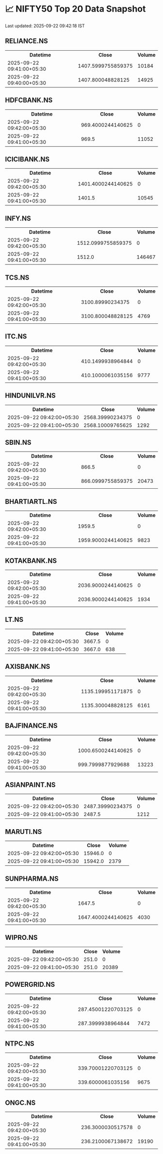 # 📈 NIFTY50 Top 20 Data Snapshot

Last updated: 2025-09-22 09:42:18 IST

## RELIANCE.NS

<table>
  <tr><th>Datetime</th><th>Close</th><th>Volume</th></tr>
  <tr><td>2025-09-22 09:41:00+05:30</td><td>1407.5999755859375</td><td>10184</td></tr>
  <tr><td>2025-09-22 09:40:00+05:30</td><td>1407.800048828125</td><td>14925</td></tr>
</table>

## HDFCBANK.NS

<table>
  <tr><th>Datetime</th><th>Close</th><th>Volume</th></tr>
  <tr><td>2025-09-22 09:42:00+05:30</td><td>969.4000244140625</td><td>0</td></tr>
  <tr><td>2025-09-22 09:41:00+05:30</td><td>969.5</td><td>11052</td></tr>
</table>

## ICICIBANK.NS

<table>
  <tr><th>Datetime</th><th>Close</th><th>Volume</th></tr>
  <tr><td>2025-09-22 09:42:00+05:30</td><td>1401.4000244140625</td><td>0</td></tr>
  <tr><td>2025-09-22 09:41:00+05:30</td><td>1401.5</td><td>10545</td></tr>
</table>

## INFY.NS

<table>
  <tr><th>Datetime</th><th>Close</th><th>Volume</th></tr>
  <tr><td>2025-09-22 09:42:00+05:30</td><td>1512.0999755859375</td><td>0</td></tr>
  <tr><td>2025-09-22 09:41:00+05:30</td><td>1512.0</td><td>146467</td></tr>
</table>

## TCS.NS

<table>
  <tr><th>Datetime</th><th>Close</th><th>Volume</th></tr>
  <tr><td>2025-09-22 09:42:00+05:30</td><td>3100.89990234375</td><td>0</td></tr>
  <tr><td>2025-09-22 09:41:00+05:30</td><td>3100.800048828125</td><td>4769</td></tr>
</table>

## ITC.NS

<table>
  <tr><th>Datetime</th><th>Close</th><th>Volume</th></tr>
  <tr><td>2025-09-22 09:42:00+05:30</td><td>410.1499938964844</td><td>0</td></tr>
  <tr><td>2025-09-22 09:41:00+05:30</td><td>410.1000061035156</td><td>9777</td></tr>
</table>

## HINDUNILVR.NS

<table>
  <tr><th>Datetime</th><th>Close</th><th>Volume</th></tr>
  <tr><td>2025-09-22 09:42:00+05:30</td><td>2568.39990234375</td><td>0</td></tr>
  <tr><td>2025-09-22 09:41:00+05:30</td><td>2568.10009765625</td><td>1292</td></tr>
</table>

## SBIN.NS

<table>
  <tr><th>Datetime</th><th>Close</th><th>Volume</th></tr>
  <tr><td>2025-09-22 09:42:00+05:30</td><td>866.5</td><td>0</td></tr>
  <tr><td>2025-09-22 09:41:00+05:30</td><td>866.0999755859375</td><td>20473</td></tr>
</table>

## BHARTIARTL.NS

<table>
  <tr><th>Datetime</th><th>Close</th><th>Volume</th></tr>
  <tr><td>2025-09-22 09:42:00+05:30</td><td>1959.5</td><td>0</td></tr>
  <tr><td>2025-09-22 09:41:00+05:30</td><td>1959.9000244140625</td><td>9823</td></tr>
</table>

## KOTAKBANK.NS

<table>
  <tr><th>Datetime</th><th>Close</th><th>Volume</th></tr>
  <tr><td>2025-09-22 09:42:00+05:30</td><td>2036.9000244140625</td><td>0</td></tr>
  <tr><td>2025-09-22 09:41:00+05:30</td><td>2036.9000244140625</td><td>1934</td></tr>
</table>

## LT.NS

<table>
  <tr><th>Datetime</th><th>Close</th><th>Volume</th></tr>
  <tr><td>2025-09-22 09:42:00+05:30</td><td>3667.5</td><td>0</td></tr>
  <tr><td>2025-09-22 09:41:00+05:30</td><td>3667.0</td><td>638</td></tr>
</table>

## AXISBANK.NS

<table>
  <tr><th>Datetime</th><th>Close</th><th>Volume</th></tr>
  <tr><td>2025-09-22 09:42:00+05:30</td><td>1135.199951171875</td><td>0</td></tr>
  <tr><td>2025-09-22 09:41:00+05:30</td><td>1135.300048828125</td><td>6161</td></tr>
</table>

## BAJFINANCE.NS

<table>
  <tr><th>Datetime</th><th>Close</th><th>Volume</th></tr>
  <tr><td>2025-09-22 09:42:00+05:30</td><td>1000.6500244140625</td><td>0</td></tr>
  <tr><td>2025-09-22 09:41:00+05:30</td><td>999.7999877929688</td><td>13223</td></tr>
</table>

## ASIANPAINT.NS

<table>
  <tr><th>Datetime</th><th>Close</th><th>Volume</th></tr>
  <tr><td>2025-09-22 09:42:00+05:30</td><td>2487.39990234375</td><td>0</td></tr>
  <tr><td>2025-09-22 09:41:00+05:30</td><td>2487.5</td><td>1212</td></tr>
</table>

## MARUTI.NS

<table>
  <tr><th>Datetime</th><th>Close</th><th>Volume</th></tr>
  <tr><td>2025-09-22 09:42:00+05:30</td><td>15946.0</td><td>0</td></tr>
  <tr><td>2025-09-22 09:41:00+05:30</td><td>15942.0</td><td>2379</td></tr>
</table>

## SUNPHARMA.NS

<table>
  <tr><th>Datetime</th><th>Close</th><th>Volume</th></tr>
  <tr><td>2025-09-22 09:42:00+05:30</td><td>1647.5</td><td>0</td></tr>
  <tr><td>2025-09-22 09:41:00+05:30</td><td>1647.4000244140625</td><td>4030</td></tr>
</table>

## WIPRO.NS

<table>
  <tr><th>Datetime</th><th>Close</th><th>Volume</th></tr>
  <tr><td>2025-09-22 09:42:00+05:30</td><td>251.0</td><td>0</td></tr>
  <tr><td>2025-09-22 09:41:00+05:30</td><td>251.0</td><td>20389</td></tr>
</table>

## POWERGRID.NS

<table>
  <tr><th>Datetime</th><th>Close</th><th>Volume</th></tr>
  <tr><td>2025-09-22 09:42:00+05:30</td><td>287.45001220703125</td><td>0</td></tr>
  <tr><td>2025-09-22 09:41:00+05:30</td><td>287.3999938964844</td><td>7472</td></tr>
</table>

## NTPC.NS

<table>
  <tr><th>Datetime</th><th>Close</th><th>Volume</th></tr>
  <tr><td>2025-09-22 09:42:00+05:30</td><td>339.70001220703125</td><td>0</td></tr>
  <tr><td>2025-09-22 09:41:00+05:30</td><td>339.6000061035156</td><td>9675</td></tr>
</table>

## ONGC.NS

<table>
  <tr><th>Datetime</th><th>Close</th><th>Volume</th></tr>
  <tr><td>2025-09-22 09:42:00+05:30</td><td>236.3000030517578</td><td>0</td></tr>
  <tr><td>2025-09-22 09:41:00+05:30</td><td>236.2100067138672</td><td>19190</td></tr>
</table>

